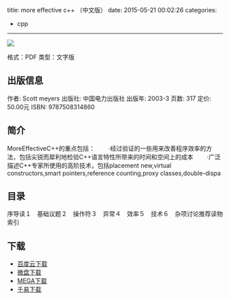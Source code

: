 title: more effective c++ （中文版）
date: 2015-05-21 00:02:26
categories:
  - cpp
---

![](http://img3.douban.com/lpic/s1483794.jpg)

格式：PDF
类型：文字版

<!--more-->

## 出版信息 ##

作者: Scott meyers 
出版社: 中国电力出版社
出版年: 2003-3
页数: 317
定价: 50.00元
ISBN: 9787508314860

## 简介 ##

MoreEffectiveC++的重点包括：
　　·经过验证的一些用来改善程序效率的方法，包括尖锐而犀利地检验C++语言特性所带来的时间和空间上的成本
　　·广泛描述C++专家所使用的高阶技术，包括placement new,virtual constructors,smart pointers,reference counting,proxy classes,double-dispa

## 目录 ##

序导读１　基础议题２　操作符３　异常４　效率５　技术６　杂项讨论推荐读物索引

## 下载 ##

+ [百度云下载](http://pan.baidu.com/s/1ntl6Zmp)
+ [微盘下载](http://vdisk.weibo.com/s/aADaW4YREXBJf)
+ [MEGA下载](https://mega.co.nz/#!CNM1EKCZ!cbyIhevF1N3jXUtc5yHD7vvvyymkR4-rxLjeIGPI4LI)
+ [千易下载](http://1000eb.com/1ggbm)
